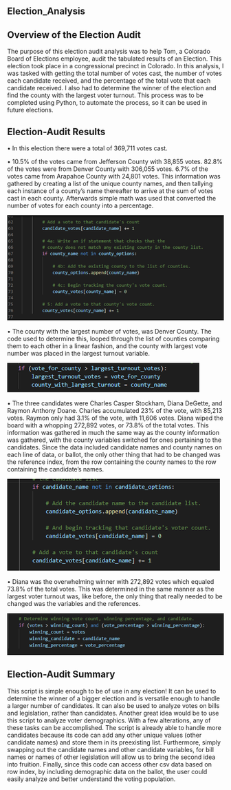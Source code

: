 ## Election_Analysis

## Overview of the Election Audit

The purpose of this election audit analysis was to help Tom, a Colorado Board of Elections employee, audit the tabulated results of an Election. This election took place in a congressional precinct in Colorado. In this analysis, I was tasked with getting the total number of votes cast, the number of votes each candidate received, and the percentage of the total vote that each candidate received. I also had to determine the winner of the election and find the county with the largest voter turnout. This process was to be completed using Python, to automate the process, so it can be used in future elections. 

## Election-Audit Results 

• In this election there were a total of 369,711 votes cast. 

• 10.5% of the votes came from Jefferson County with 38,855 votes. 82.8% of the votes were from Denver County with 306,055 votes. 6.7% of the votes came from Arapahoe County with 24,801 votes. This information was gathered by creating a list of the unique county names, and then tallying each instance of a county’s name thereafter to arrive at the sum of votes cast in each county. Afterwards simple math was used that converted the number of votes for each county into a percentage.

![](https://github.com/TannerOrmanoski/Election_Analysis/blob/main/county_names_code.png)

• The county with the largest number of votes, was Denver County. The code used to determine this, looped through the list of counties comparing them to each other in a linear fashion, and the county with largest vote number was placed in the largest turnout variable.

![](https://github.com/TannerOrmanoski/Election_Analysis/blob/main/Largest_county_turnout_image.png)

• The three candidates were Charles Casper Stockham, Diana DeGette, and Raymon Anthony Doane. Charles accumulated 23% of the vote, with 85,213 votes. Raymon only had 3.1% of the vote, with 11,606 votes. Diana wiped the board with a whopping 272,892 votes, or 73.8% of the total votes. This information was gathered in much the same way as the county information was gathered, with the county variables switched for ones pertaining to the candidates. Since the data included candidate names and county names on each line of data, or ballot, the only other thing that had to be changed was the reference index, from the row containing the county names to the row containing the candidate’s names.

![](https://github.com/TannerOrmanoski/Election_Analysis/blob/main/candidate_name.png)

• Diana was the overwhelming winner with 272,892 votes which equaled 73.8% of the total votes. This was determined in the same manner as the largest voter turnout was, like before, the only thing that really needed to be changed was the variables and the references.

![](https://github.com/TannerOrmanoski/Election_Analysis/blob/main/candidate_winner.png)

## Election-Audit Summary 

This script is simple enough to be of use in any election! It can be used to determine the winner of a bigger election and is versatile enough to handle a larger number of candidates. It can also be used to analyze votes on bills and legislation, rather than candidates. Another great idea would be to use this script to analyze voter demographics. With a few alterations, any of these tasks can be accomplished. The script is already able to handle more candidates because its code can add any other unique values (other candidate names) and store them in its preexisting list. Furthermore, simply swapping out the candidate names and other candidate variables, for bill names or names of other legislation will allow us to bring the second idea into fruition. Finally, since this code can access other csv data based on row index, by including demographic data on the ballot, the user could easily analyze and better understand the voting population.
